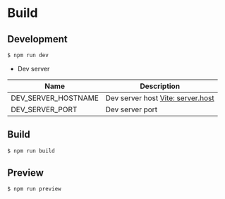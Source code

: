 # Build

## Development

```bash
$ npm run dev
```

- Dev server

| Name            | Description                                                                                    |
| --------------- | ---------------------------------------------------------------------------------------------- |
| DEV_SERVER_HOSTNAME | Dev server host [Vite: server.host](https://vitejs.dev/config/server-options.html#server-host) |
| DEV_SERVER_PORT | Dev server port                                                                                |

## Build

```bash
$ npm run build
```

## Preview

```bash
$ npm run preview
```
